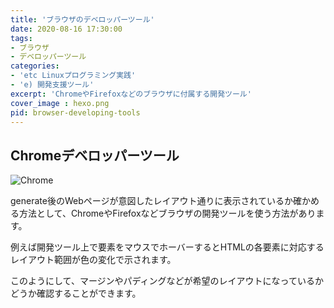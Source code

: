 ```yaml
---
title: 'ブラウザのデベロッパーツール'
date: 2020-08-16 17:30:00
tags:
- ブラウザ
- デベロッパーツール
categories:
- 'etc Linuxプログラミング実践'
- 'e) 開発支援ツール'
excerpt: 'ChromeやFirefoxなどのブラウザに付属する開発ツール'
cover_image : hexo.png
pid: browser-developing-tools
---
```


## Chromeデベロッパーツール
![Chrome](https://burturki.sirv.com/diy/chrome.png?w=300)

generate後のWebページが意図したレイアウト通りに表示されているか確かめる方法として、ChromeやFirefoxなどブラウザの開発ツールを使う方法があります。

例えば開発ツール上で要素をマウスでホーバーするとHTMLの各要素に対応するレイアウト範囲が色の変化で示されます。

このようにして、マージンやパディングなどが希望のレイアウトになっているかどうか確認することができます。